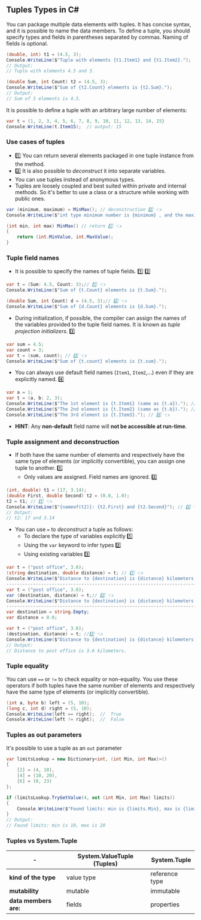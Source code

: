 ## Tuples Types in C#
You can package multiple data elements with tuples. It has concise syntax, and it is possible to name the data members.
To define a tuple, you should specify types and fields in parentheses separated by commas. Naming of fields is optional.


```csharp
(double, int) t1 = (4.5, 3);
Console.WriteLine($"Tuple with elements {t1.Item1} and {t1.Item2}.");
// Output:
// Tuple with elements 4.5 and 3.

(double Sum, int Count) t2 = (4.5, 3);
Console.WriteLine($"Sum of {t2.Count} elements is {t2.Sum}.");
// Output:
// Sum of 3 elements is 4.5.
```

It is possible to define a tuple with an arbitrary large number of elements:

```csharp
var t = (1, 2, 3, 4, 5, 6, 7, 8, 9, 10, 11, 12, 13, 14, 15}
Console.WriteLine(t.Item15);  // output: 15
```

### Use cases of tuples
- 1️⃣ You can return several elements packaged in one tuple instance from the method.
- 2️⃣ It is also possible to *deconstruct* it into separate variables.
- You can use tuples instead of anonymous types.
- Tuples are loosely coupled and best suited within private and internal methods. So it's better to use a class or a structure while working with public ones.

```csharp
var (minimum, maximum) = MinMax(); // deconstruction 2️⃣ 👈
Console.WriteLine($"int type minimum number is {minimum} , and the maximum is {maximum}");

(int min, int max) MinMax() // return 1️⃣ 👈
{
    return (int.MinValue, int.MaxValue);
}
```

### Tuple field names
- It is possible to specify the names of tuple fields. 1️⃣ 2️⃣

```csharp
var t = (Sum: 4.5, Count: 3);// 1️⃣ 👈
Console.WriteLine($"Sum of {t.Count} elements is {t.Sum}.");

(double Sum, int Count) d = (4.5, 3);// 2️⃣ 👈
Console.WriteLine($"Sum of {d.Count} elements is {d.Sum}.");
```

- During initialization, if possible, the compiler can assign the names of the variables provided to the tuple field names. It is known as *tuple projection initializers*. 3️⃣

``` csharp
var sum = 4.5;
var count = 3;
var t = (sum, count); // 3️⃣ 👈
Console.WriteLine($"Sum of {t.count} elements is {t.sum}.");
```

- You can always use default field names (`Item1`, `Item2`,...) even if they are explicitly named. 4️⃣

```csharp
var a = 1;
var t = (a, b: 2, 3);
Console.WriteLine($"The 1st element is {t.Item1} (same as {t.a})."); // 4️⃣ 👈
Console.WriteLine($"The 2nd element is {t.Item2} (same as {t.b})."); // 4️⃣ 👈
Console.WriteLine($"The 3rd element is {t.Item3}."); // 4️⃣ 👈
```

- **HINT**: Any **non-default** field name will **not be accessible at run-time**.

### Tuple assignment and deconstruction
- If both have the same number of elements and respectively have the same type of elements (or implicitly convertible), you can assign one tuple to another. 1️⃣
  - Only values are assigned. Field names are ignored. 2️⃣

```csharp
(int, double) t1 = (17, 3.14);
(double First, double Second) t2 = (0.0, 1.0);
t2 = t1; // 1️⃣ 👈
Console.WriteLine($"{nameof(t2)}: {t2.First} and {t2.Second}"); // 2️⃣ 👈
// Output:
// t2: 17 and 3.14
```

- You can use `=` to *deconstruct* a tuple as follows:
  - To declare the type of variables explicitly 1️⃣
  - Using the `var` keyword to infer types 2️⃣
  - Using existing variables 3️⃣

```csharp
var t = ("post office", 3.6);
(string destination, double distance) = t; // 1️⃣ 👈
Console.WriteLine($"Distance to {destination} is {distance} kilometers.");
-------------------------------------------------------------------------
var t = ("post office", 3.6);
var (destination, distance) = t;// 2️⃣ 👈
Console.WriteLine($"Distance to {destination} is {distance} kilometers.");
-------------------------------------------------------------------------
var destination = string.Empty;
var distance = 0.0;

var t = ("post office", 3.6);
(destination, distance) = t; //3️⃣ 👈
Console.WriteLine($"Distance to {destination} is {distance} kilometers.");
// Output:
// Distance to post office is 3.6 kilometers.
```

### Tuple equality
You can use `==` or `!=` to check equality or non-equality.
You use these operators if both tuples have the same number of elements and respectively have the same type of elements (or implicitly convertible).

```csharp
(int a, byte b) left = (5, 10);
(long c, int d) right = (5, 10);
Console.WriteLine(left == right);  //  True
Console.WriteLine(left != right);  //  False
```

### Tuples as out parameters
It's possible to use a tuple as an `out` parameter

```csharp
var limitsLookup = new Dictionary<int, (int Min, int Max)>()
{
    [2] = (4, 10),
    [4] = (10, 20),
    [6] = (0, 23)
};

if (limitsLookup.TryGetValue(4, out (int Min, int Max) limits))
{
    Console.WriteLine($"Found limits: min is {limits.Min}, max is {limits.Max}");
}
// Output:
// Found limits: min is 10, max is 20
```

### Tuples vs System.Tuple

-|System.ValueTuple (Tuples) |  System.Tuple
--|---|--
**kind of the type**|value type  | reference type  
**mutability**|mutable  |  immutable
**data members are:**|fields  |  properties
